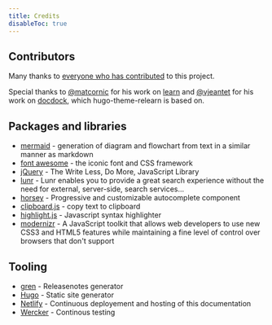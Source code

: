 ```yaml
---
title: Credits
disableToc: true
---
```


## Contributors

Many thanks to [everyone who has contributed](https://github.com/McShelby/hugo-theme-relearn/graphs/contributors) to this project.

Special thanks to [@matcornic](https://github.com/matcornic) for his work on [learn](https://github.com/matcornic/hugo-theme-learn) and [@vjeantet](https://github.com/vjeantet) for his work on [docdock](https://github.com/vjeantet/hugo-theme-docdock), which hugo-theme-relearn is based on.

## Packages and libraries

* [mermaid](https://mermaid-js.github.io/mermaid) - generation of diagram and flowchart from text in a similar manner as markdown
* [font awesome](http://fontawesome.io/) - the iconic font and CSS framework
* [jQuery](https://jquery.com) - The Write Less, Do More, JavaScript Library
* [lunr](https://lunrjs.com) - Lunr enables you to provide a great search experience without the need for external, server-side, search services...
* [horsey](https://bevacqua.github.io/horsey/) - Progressive and customizable autocomplete component
* [clipboard.js](https://zenorocha.github.io/clipboard.js) - copy text to clipboard
* [highlight.js](https://highlightjs.org) - Javascript syntax highlighter
* [modernizr](https://modernizr.com) - A JavaScript toolkit that allows web developers to use new CSS3 and HTML5 features while maintaining a fine level of control over browsers that don't support

## Tooling

* [gren](https://github.com/github-tools/github-release-notes) - Releasenotes generator
* [Hugo](https://gohugo.io/) - Static site generator
* [Netlify](https://www.netlify.com) - Continuous deployement and hosting of this documentation
* [Wercker](https://app.wercker.com) - Continous testing
